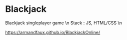 # Blackjack
Blackjack singleplayer game \n
Stack : JS, HTML/CSS \n

https://armandfaux.github.io/BlackjackOnline/
